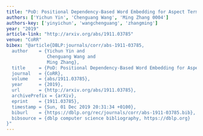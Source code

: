 ```yaml
---
title: "PoD: Positional Dependency-Based Word Embedding for Aspect Term Extraction"
authors: ['Yichun Yin', 'Chenguang Wang', 'Ming Zhang 0004']
authors-key: ['yinyichun', 'wangchenguang', 'zhangming']
year: "2019"
article-link: "http://arxiv.org/abs/1911.03785"
venue: "CoRR"
bibex: "@article{DBLP:journals/corr/abs-1911-03785,
  author    = {Yichun Yin and
               Chenguang Wang and
               Ming Zhang},
  title     = {PoD: Positional Dependency-Based Word Embedding for Aspect Term Extraction},
  journal   = {CoRR},
  volume    = {abs/1911.03785},
  year      = {2019},
  url       = {http://arxiv.org/abs/1911.03785},
  archivePrefix = {arXiv},
  eprint    = {1911.03785},
  timestamp = {Sun, 01 Dec 2019 20:31:34 +0100},
  biburl    = {https://dblp.org/rec/journals/corr/abs-1911-03785.bib},
  bibsource = {dblp computer science bibliography, https://dblp.org}
}"
---
```


